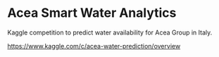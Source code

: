 # Acea Smart Water Analytics

Kaggle competition to predict water availability for Acea Group in Italy.

<https://www.kaggle.com/c/acea-water-prediction/overview>
